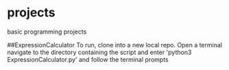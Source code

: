 # projects
basic programming projects

##ExpressionCalculator
To run, clone into a new local repo. Open a terminal navigate to the directory containing the script and enter 'python3 ExpressionCalculator.py' and follow the terminal prompts
